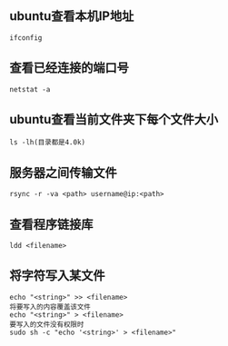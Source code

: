 ## ubuntu查看本机IP地址
```
ifconfig
```
## 查看已经连接的端口号
```
netstat -a
```
## ubuntu查看当前文件夹下每个文件大小
```
ls -lh(目录都是4.0k)
```
## 服务器之间传输文件
```
rsync -r -va <path> username@ip:<path>
```
## 查看程序链接库
```
ldd <filename>
```
## 将字符写入某文件
```
echo "<string>" >> <filename>
将要写入的内容覆盖该文件
echo "<string>" > <filename>
要写入的文件没有权限时
sudo sh -c "echo '<string>' > <filename>"
```
